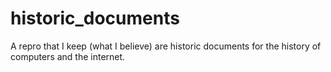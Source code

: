 # historic_documents
A repro that I keep (what I believe) are historic documents for the history of computers and the internet.

